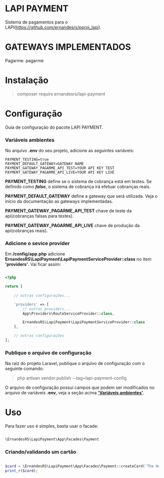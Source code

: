 # LAPI PAYMENT

Sistema de pagamentos para o LAPI(https://github.com/ernandesrs/pproj_lapi).

# GATEWAYS IMPLEMENTADOS
Pagarme: pagarme

# Instalação
> composer require ernandesrs/lapi-payment

# Configuração
Guia de configuração do pacote LAPI PAYMENT.

### Variáveis ambientes
No arquivo <b>.env</b> do seu projeto, adicione as seguintes variáveis:
```
PAYMENT_TESTING=true
PAYMENT_DEFAULT_GATEWAY=GATEWAY NAME
PAYMENT_GATEWAY_PAGARME_API_TEST=YOUR API KEY TEST
PAYMENT_GATEWAY_PAGARME_API_LIVE=YOUR API KEY LIVE
```

<b>PAYMENT_TESTING</b> define se o sistema de cobrança está em testes. Se definido como <b><i>false</i></b>, o sistema de cobrança irá efetuar cobranças reais.

<b>PAYMENT_DEFAULT_GATEWAY</b> define a gateway que será utilizada. Veja o início da documentação as gateways implementadas.

<b>PAYMENT_GATEWAY_PAGARME_API_TEST</b> chave de teste da api(cobranças falsas para testes).

<b>PAYMENT_GATEWAY_PAGARME_API_LIVE</b> chave de produção da api(cobranças reais).

### Adicione o sevice provider
Em <b>/config/app.php</b> adicione <b>ErnandesRS\LapiPayment\LapiPaymentServiceProvider::class</b> no item <b>'providers'</b>. Vai ficar assim:
```php

<?php

return [
    
    // outras configurações... 

    'providers' => [
        // outros providers...
        App\Providers\RouteServiceProvider::class,

        ErnandesRS\LapiPayment\LapiPaymentServiceProvider::class
    ],

    // outras configurações
];

```

### Publique o arquivo de configuração
Na raiz do projeto Laravel, publique o arquivo de configuração com o seguinte comando:
> php artisan vendor:publish --tag=lapi-payment-config

O arquivo de configuração possui campos que podem ser modificados no arquivo de variáveis <b>.env</b>, veja a seção acima <b>['Variáveis ambientes'](#variáveis-ambientes)</b>.

# Uso
Para fazer uso é simples, basta usar o facade:
```php

\ErnandesRS\LapiPayment\App\Facades\Payment

```

### Criando/validando um cartão
```php

$card = \ErnandesRS\LapiPayment\App\Facades\Payment::createCard('The Holder Name', '4916626701217934', '156', '0424');
print_r($card);

```
